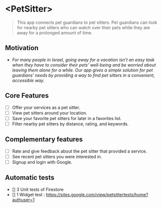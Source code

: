 # \<PetSitter>

> This app connects pet guardians to pet sitters. Pet guardians can look for nearby pet sitters who can watch over their pets while they are away for a prolonged amount of time.  

## Motivation

* *For many people in Israel, going away for a vacation isn't an easy task when they have to consider their pets' well-being and be worried about leaving them alone for a while. Our app gives a simple solution for pet guardians' needs by providing a way to find pet sitters in a convenient, accessible way.* 

## Core Features

* [ ] Offer your services as a pet sitter.
* [ ] View pet sitters around your location.
* [ ] Save your favorite pet sitters for later in a favorites list.
* [ ] Filter nearby pet sitters by distance, rating, and keywords.

## Complementary features

* [ ] Rate and give feedback about the pet sitter that provided a service.
* [ ] See recent pet sitters you were interested in. 
* [ ] Signup and login with Google.

## Automatic tests

* [] 3 Unit tests of Firestore
* [] 1 Widget test
: https://sites.google.com/view/petsittertests/home?authuser=1
